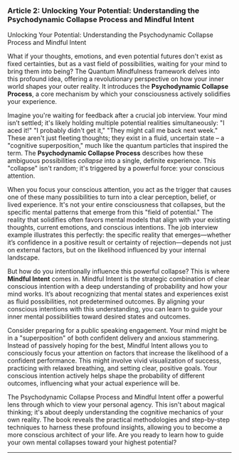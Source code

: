 ### **Article 2: Unlocking Your Potential: Understanding the Psychodynamic Collapse Process and Mindful Intent**
Unlocking Your Potential: Understanding the Psychodynamic Collapse Process and Mindful Intent

What if your thoughts, emotions, and even potential futures don't exist as fixed certainties, but as a vast field of possibilities, waiting for your mind to bring them into being? The Quantum Mindfulness framework delves into this profound idea, offering a revolutionary perspective on how your inner world shapes your outer reality. It introduces the **Psychodynamic Collapse Process**, a core mechanism by which your consciousness actively solidifies your experience.

Imagine you're waiting for feedback after a crucial job interview. Your mind isn’t settled; it's likely holding multiple potential realities simultaneously: "I aced it!" "I probably didn't get it," "They might call me back next week." These aren't just fleeting thoughts; they exist in a fluid, uncertain state – a "cognitive superposition," much like the quantum particles that inspired the term. The **Psychodynamic Collapse Process** describes how these ambiguous possibilities *collapse* into a single, definite experience. This "collapse" isn't random; it's triggered by a powerful force: your conscious attention.

When you focus your conscious attention, you act as the trigger that causes one of these many possibilities to turn into a clear perception, belief, or lived experience. It's not your entire consciousness that collapses, but the specific mental patterns that emerge from this "field of potential." The reality that solidifies often favors mental models that align with your existing thoughts, current emotions, and conscious intentions. The job interview example illustrates this perfectly: the specific reality that emerges—whether it’s confidence in a positive result or certainty of rejection—depends not just on external factors, but on the likelihood influenced by your internal landscape.

But how do you intentionally influence this powerful collapse? This is where **Mindful Intent** comes in. Mindful Intent is the strategic combination of clear conscious intention with a deep understanding of probability and how your mind works. It’s about recognizing that mental states and experiences exist as fluid possibilities, not predetermined outcomes. By aligning your conscious intentions with this understanding, you can learn to guide your inner mental possibilities toward desired states and outcomes.

Consider preparing for a public speaking engagement. Your mind might be in a "superposition" of both confident delivery and anxious stammering. Instead of passively hoping for the best, Mindful Intent allows you to consciously focus your attention on factors that increase the likelihood of a confident performance. This might involve vivid visualization of success, practicing with relaxed breathing, and setting clear, positive goals. Your conscious intention actively helps shape the probability of different outcomes, influencing what your actual experience will be.

The Psychodynamic Collapse Process and Mindful Intent offer a powerful lens through which to view your personal agency. This isn't about magical thinking; it's about deeply understanding the cognitive mechanics of your own reality. The book reveals the practical methodologies and step-by-step techniques to harness these profound insights, allowing you to become a more conscious architect of your life. Are you ready to learn how to guide your own mental collapses toward your highest potential?

---